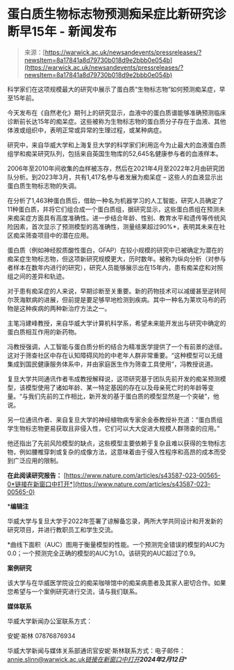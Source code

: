 <!--yml

category: 未分类

date: 2024-05-27 14:52:09

-->

# 蛋白质生物标志物预测痴呆症比新研究诊断早15年 - 新闻发布

> 来源：[https://warwick.ac.uk/newsandevents/pressreleases/?newsItem=8a17841a8d79730b018d9e2bbb0e054b](https://warwick.ac.uk/newsandevents/pressreleases/?newsItem=8a17841a8d79730b018d9e2bbb0e054b)

科学家们在这项规模最大的研究中展示了蛋白质“生物标志物”如何预测痴呆症，早至15年前。

今天发布在《自然老化》期刊上的研究显示，血液中的蛋白质谱能够准确预测临床诊断前长达15年的痴呆症。这些被称为生物标志物的蛋白质分子存在于血液、其他体液或组织中，表明正常或异常的生理过程，或某种病症。

研究中，来自华威大学和上海复旦大学的科学家们利用迄今为止最大的血液蛋白质组学和痴呆研究队列，包括来自英国生物库的52,645名健康参与者的血液样本。

2006年至2010年间收集的血样被冻存，然后在2021年4月至2022年2月由研究团队分析。到2023年3月，共有1,417名参与者发展为痴呆症 – 这些人的血液显示出蛋白质生物标志物的失调。

在分析了1,463种蛋白质后，借助一种名为机器学习的人工智能，研究人员确定了11种蛋白质，并将它们组合成一个蛋白质组，据研究显示，这些蛋白质组在预测未来痴呆症方面具有高度准确性。进一步结合年龄、性别、教育水平和遗传等传统风险因素，首次显示了预测模型的高准确性，测量结果超过90%*，表明其未来在社区痴呆筛查项目中的潜在应用。

蛋白质（例如神经胶质酸性蛋白，GFAP）在较小规模的研究中已被确定为潜在的痴呆症生物标志物，但这项新研究规模更大，历时数年。被称为纵向分析（对参与者样本在数年内进行的研究），研究人员能够展示出在15年内，患有痴呆症和对照组之间的差异和轨迹。

对于患有痴呆症的人来说，早期诊断至关重要。新的药物技术可以减缓甚至逆转阿尔茨海默病的进展，但前提是要足够早地检测到疾病。其中一种名为莱坎马布的药物是这种疾病的两种新治疗方法之一。

主笔冯建峰教授，来自华威大学计算机科学系，希望未来能开发出与研究中确定的蛋白质相互作用的新药物。

冯教授强调，人工智能与蛋白质分析的结合为精准医学提供了一个有前景的途径。这对于筛查社区中存在认知障碍风险的中老年人群非常重要。“这种模型可以无缝集成到国民健康服务体系中，并由家庭医生作为筛查工具使用”，冯教授说道。

复旦大学共同通讯作者韦成教授解释说，这项研究基于团队先前开发的痴呆预测模型，该模型使用了诸如年龄、某一特定基因的存在以及母亲死亡时的年龄等变量。“与我们先前的工作相比，新开发的基于蛋白质的模型显然是一个突破”，他说。

另一位通讯作者、来自复旦大学的神经植物病专家余金泰教授补充道：“蛋白质组学生物标志物更易获取且非侵入性，它们可以大大促进大规模人群筛查的应用。”

他还指出了先前风险模型的缺点，这些模型主要依赖于复杂且难以获得的生物标志物，例如腰椎穿刺或复杂的成像方法，这意味着由于侵入性程序和高昂的成本而受到广泛应用的限制。

**在此阅读研究报告：** [https://www.nature.com/articles/s43587-023-00565-0*链接在新窗口中打开*](https://www.nature.com/articles/s43587-023-00565-0)

***编辑注**

华威大学与复旦大学于2022年签署了谅解备忘录，两所大学共同设计和开发新的研究项目，并进行教职员工和学生交流。

*曲线下面积（AUC）图用于衡量模型的性能。一个预测完全错误的模型的AUC为0.0；一个预测完全正确的模型的AUC为1.0。该研究的AUC超过了0.9。

**案例研究**

该大学与在华威医学院设立的痴呆咖啡馆中的痴呆病患者及其家人密切合作。如果您希望与一个案例研究进行交流，请与我们联系。

**媒体联系**

华威大学新闻办公室联系方式：

安妮·斯林 07876876934

华威大学新闻与媒体关系部通讯官安妮·斯林联系方式：电子邮件：[annie.slinn@warwick.ac.uk*链接在新窗口中打开*](mailto:annie.slinn@warwick.ac.uk)***2024年2月12日****
